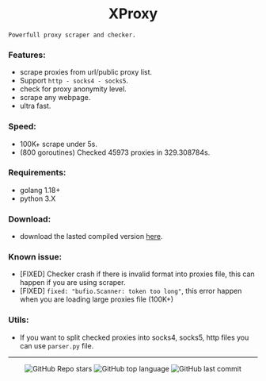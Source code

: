 <h1 align="center">XProxy</h1>

`Powerfull proxy scraper and checker.`

### Features:
- scrape proxies from url/public proxy list.
- Support `http - socks4 - socks5`.
- check for proxy anonymity level.
- scrape any webpage.
- ultra fast.

### Speed:
- 100K+ scrape under 5s.
- (800 goroutines) Checked 45973 proxies in 329.308784s.

### Requirements:
- golang 1.18+
- python 3.X

### Download:
- download the lasted compiled version [here](https://github.com/Its-Vichy/XProxy/releases/tag/lasted).

### Known issue:
- [FIXED] Checker crash if there is invalid format into proxies file, this can happen if you are using scraper.
- [FIXED] `fixed: "bufio.Scanner: token too long"`, this error happen when you are loading large proxies file (100K+)

### Utils:
- If you want to split checked proxies into socks4, socks5, http files you can use `parser.py` file.

---

<p align="center">
    <img alt="GitHub Repo stars" src="https://img.shields.io/github/stars/Its-Vichy/XProxy?style=for-the-badge&logo=stylelint&color=black">
    <img alt="GitHub top language" src="https://img.shields.io/github/languages/top/Its-Vichy/XProxy?style=for-the-badge&logo=stylelint&color=black">
    <img alt="GitHub last commit" src="https://img.shields.io/github/last-commit/Its-Vichy/XProxy?style=for-the-badge&logo=stylelint&color=black">
</p>